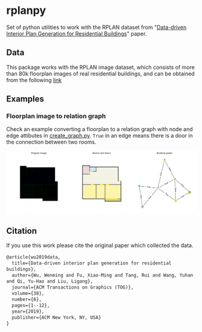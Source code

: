 # rplanpy

Set of python utilities to work with the RPLAN dataset from 
"[Data-driven Interior Plan Generation for Residential Buildings](https://doi.org/10.1145/3355089.3356556)" paper.


## Data

This package works with the RPLAN image dataset, which consists of more than 80k floorplan 
images of real residential buildings, and can be obtained from the following 
[link](https://docs.google.com/forms/d/e/1FAIpQLSfwteilXzURRKDI5QopWCyOGkeb_CFFbRwtQ0SOPhEg0KGSfw/viewform)

## Examples

### Floorplan image to relation graph

Check an example converting a floorplan to a relation graph with node and edge attibutes in
[create_graph.py](create_graph.py). `True` in an edge means there is a door in the connection between two rooms.

![Graph example image](example_graph.png)

## Citation

If you use this work please cite the original paper which collected the data.

```
@article{wu2019data,
  title={Data-driven interior plan generation for residential buildings},
  author={Wu, Wenming and Fu, Xiao-Ming and Tang, Rui and Wang, Yuhan and Qi, Yu-Hao and Liu, Ligang},
  journal={ACM Transactions on Graphics (TOG)},
  volume={38},
  number={6},
  pages={1--12},
  year={2019},
  publisher={ACM New York, NY, USA}
}

```
